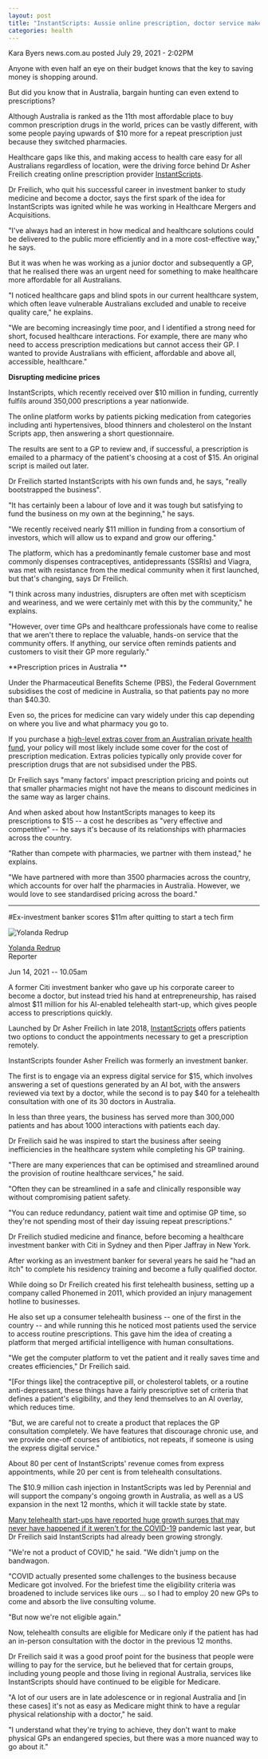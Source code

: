 ```yaml
---
layout: post
title: "InstantScripts: Aussie online prescription, doctor service makes $11m"
categories: health
---
```




Kara Byers news.com.au posted July 29, 2021 - 2:02PM

Anyone with even half an eye on their budget knows that the key to saving money is shopping around. 

But did you know that in Australia, bargain hunting can even extend to prescriptions? 

Although Australia is ranked as the 11th most affordable place to buy common prescription drugs in the world, prices can be vastly different, with some people paying upwards of $10 more for a repeat prescription just because they switched pharmacies. 

Healthcare gaps like this, and making access to health care easy for all Australians regardless of location, were the driving force behind Dr Asher Freilich creating online prescription provider [InstantScripts](https://www.instantscripts.com.au/). 

Dr Freilich, who quit his successful career in investment banker to study medicine and become a doctor, says the first spark of the idea for InstantScripts was ignited while he was working in Healthcare Mergers and Acquisitions. 

"I've always had an interest in how medical and healthcare solutions could be delivered to the public more efficiently and in a more cost-effective way," he says. 

But it was when he was working as a junior doctor and subsequently a GP, that he realised there was an urgent need for something to make healthcare more affordable for all Australians. 

"I noticed healthcare gaps and blind spots in our current healthcare system, which often leave vulnerable Australians excluded and unable to receive quality care," he explains. 

"We are becoming increasingly time poor, and I identified a strong need for short, focused healthcare interactions. For example, there are many who need to access prescription medications but cannot access their GP. I wanted to provide Australians with efficient, affordable and above all, accessible, healthcare."

**Disrupting medicine prices**

InstantScripts, which recently received over $10 million in funding, currently fulfils around 350,000 prescriptions a year nationwide. 

The online platform works by patients picking medication from categories including anti hypertensives, blood thinners and cholesterol on the Instant Scripts app, then answering a short questionnaire.

The results are sent to a GP to review and, if successful, a prescription is emailed to a pharmacy of the patient's choosing at a cost of $15. An original script is mailed out later.

Dr Freilich started InstantScripts with his own funds and, he says, "really bootstrapped the business".

"It has certainly been a labour of love and it was tough but satisfying to fund the business on my own at the beginning," he says. 

"We recently received nearly $11 million in funding from a consortium of investors, which will allow us to expand and grow our offering."

The platform, which has a predominantly female customer base and most commonly dispenses contraceptives, antidepressants (SSRIs) and Viagra, was met with resistance from the medical community when it first launched, but that's changing, says Dr Freilich. 

"I think across many industries, disrupters are often met with scepticism and weariness, and we were certainly met with this by the community," he explains. 

"However, over time GPs and healthcare professionals have come to realise that we aren't there to replace the valuable, hands-on service that the community offers. If anything, our service often reminds patients and customers to visit their GP more regularly."

**Prescription prices in Australia **

Under the Pharmaceutical Benefits Scheme (PBS), the Federal Government subsidises the cost of medicine in Australia, so that patients pay no more than $40.30. 

Even so, the prices for medicine can vary widely under this cap depending on where you live and what pharmacy you go to.

If you purchase a [high-level extras cover from an Australian private health fund](https://www.news.com.au/best-of/money/extrashealthinsurance/news-story/5d13a2be690e0485fe3da32b01ca167b), your policy will most likely include some cover for the cost of prescription medication. Extras policies typically only provide cover for prescription drugs that are not subsidised under the PBS.

Dr Freilich says "many factors' impact prescription pricing and points out that smaller pharmacies might not have the means to discount medicines in the same way as larger chains.

And when asked about how InstantScripts manages to keep its prescriptions to $15 -- a cost he describes as "very effective and competitive" -- he says it's because of its relationships with pharmacies across the country. 

"Rather than compete with pharmacies, we partner with them instead," he explains. 

"We have partnered with more than 3500 pharmacies across the country, which accounts for over half the pharmacies in Australia. However, we would love to see standardised pricing across the board."


---



#Ex-investment banker scores $11m after quitting to start a tech firm

![Yolanda Redrup](https://static.ffx.io/images/$width_140%2C$height_140/t_crop_auto%2Cq_auto:best%2Cfl_any_format/cdd38c4b4a94da7cc46d9394cd2ba68b4cb4d09e)

[Yolanda Redrup](https://www.afr.com/by/yolanda-redrup-j7gdq)  
Reporter

Jun 14, 2021 -- 10.05am



A former Citi investment banker who gave up his corporate career to become a doctor, but instead tried his hand at entrepreneurship, has raised almost $11 million for his AI-enabled telehealth start-up, which gives people access to prescriptions quickly.

Launched by Dr Asher Freilich in late 2018, [InstantScripts](https://www.instantscripts.com.au/) offers patients two options to conduct the appointments necessary to get a prescription remotely.


InstantScripts founder Asher Freilich was formerly an investment banker. 

The first is to engage via an express digital service for $15, which involves answering a set of questions generated by an AI bot, with the answers reviewed via text by a doctor, while the second is to pay $40 for a telehealth consultation with one of its 30 doctors in Australia.

In less than three years, the business has served more than 300,000 patients and has about 1000 interactions with patients each day.

Dr Freilich said he was inspired to start the business after seeing inefficiencies in the healthcare system while completing his GP training.

"There are many experiences that can be optimised and streamlined around the provision of routine healthcare services," he said.

"Often they can be streamlined in a safe and clinically responsible way without compromising patient safety.

"You can reduce redundancy, patient wait time and optimise GP time, so they're not spending most of their day issuing repeat prescriptions."

Dr Freilich studied medicine and finance, before becoming a healthcare investment banker with Citi in Sydney and then Piper Jaffray in New York.


After working as an investment banker for several years he said he "had an itch" to complete his residency training and become a fully qualified doctor.

While doing so Dr Freilich created his first telehealth business, setting up a company called Phonemed in 2011, which provided an injury management hotline to businesses.

He also set up a consumer telehealth business -- one of the first in the country -- and while running this he noticed most patients used the service to access routine prescriptions. This gave him the idea of creating a platform that merged artificial intelligence with human consultations.

"We get the computer platform to vet the patient and it really saves time and creates efficiencies," Dr Freilich said.

"[For things like] the contraceptive pill, or cholesterol tablets, or a routine anti-depressant, these things have a fairly prescriptive set of criteria that defines a patient's eligibility, and they lend themselves to an AI overlay, which reduces time.

"But, we are careful not to create a product that replaces the GP consultation completely. We have features that discourage chronic use, and we provide one-off courses of antibiotics, not repeats, if someone is using the express digital service."

About 80 per cent of InstantScripts' revenue comes from express appointments, while 20 per cent is from telehealth consultations.

The $10.9 million cash injection in InstantScripts was led by Perennial and will support the company's ongoing growth in Australia, as well as a US expansion in the next 12 months, which it will tackle state by state.

[Many telehealth start-ups have reported huge growth surges that may never have happened if it weren't for the COVID-19](https://www.afr.com/technology/telehealth-start-ups-hail-a-decade-s-worth-of-progress-during-covid-19-20200603-p54z4b) pandemic last year, but Dr Freilich said InstantScripts had already been growing strongly.

"We're not a product of COVID," he said. "We didn't jump on the bandwagon.

"COVID actually presented some challenges to the business because Medicare got involved. For the briefest time the eligibility criteria was broadened to include services like ours ... so I had to employ 20 new GPs to come and absorb the live consulting volume.

"But now we're not eligible again."

Now, telehealth consults are eligible for Medicare only if the patient has had an in-person consultation with the doctor in the previous 12 months.

Dr Freilich said it was a good proof point for the business that people were willing to pay for the service, but he believed that for certain groups, including young people and those living in regional Australia, services like InstantScripts should have continued to be eligible for Medicare.

"A lot of our users are in late adolescence or in regional Australia and [in these cases] it's not as easy as Medicare might think to have a regular physical relationship with a doctor," he said.

"I understand what they're trying to achieve, they don't want to make physical GPs an endangered species, but there was a more nuanced way to go about it."

